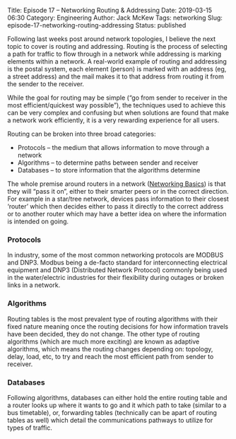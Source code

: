 Title: Episode 17 – Networking Routing & Addressing
Date: 2019-03-15 06:30
Category: Engineering
Author: Jack McKew
Tags: networking
Slug: episode-17-networking-routing-addressing
Status: published

Following last weeks post around network topologies, I believe the next topic to cover is routing and addressing. Routing is the process of selecting a path for traffic to flow through in a network while addressing is marking elements within a network. A real-world example of routing and addressing is the postal system, each element (person) is marked with an address (eg, a street address) and the mail makes it to that address from routing it from the sender to the receiver.

While the goal for routing may be simple (“go from sender to receiver in the most efficient/quickest way possible”), the techniques used to achieve this can be very complex and confusing but when solutions are found that make a network work efficiently, it is a very rewarding experience for all users.

Routing can be broken into three broad categories:

- Protocols – the medium that allows information to move through a network
- Algorithms – to determine paths between sender and receiver
- Databases – to store information that the algorithms determine

The whole premise around routers in a network ([Networking Basics](https://jackmckew.dev/episode-16-networking-basics.html)) is that they will “pass it on”, either to their smarter peers or in the correct direction. For example in a star/tree network, devices pass information to their closest ‘router’ which then decides either to pass it directly to the correct address or to another router which may have a better idea on where the information is intended on going.

### Protocols

In industry, some of the most common networking protocols are MODBUS and DNP3. Modbus being a de-facto standard for interconnecting electrical equipment and DNP3 (Distributed Network Protocol) commonly being used in the water/electric industries for their flexibility during outages or broken links in a network.

### Algorithms

Routing tables is the most prevalent type of routing algorithms with their fixed nature meaning once the routing decisions for how information travels have been decided, they do not change. The other type of routing algorithms (which are much more exciting) are known as adaptive algorithms, which means the routing changes depending on: topology, delay, load, etc, to try and reach the most efficient path from sender to receiver.

### Databases

Following algorithms, databases can either hold the entire routing table and a router looks up where it wants to go and it which path to take (similar to a bus timetable), or, forwarding tables (technically can be apart of routing tables as well) which detail the communications pathways to utilize for types of traffic.
